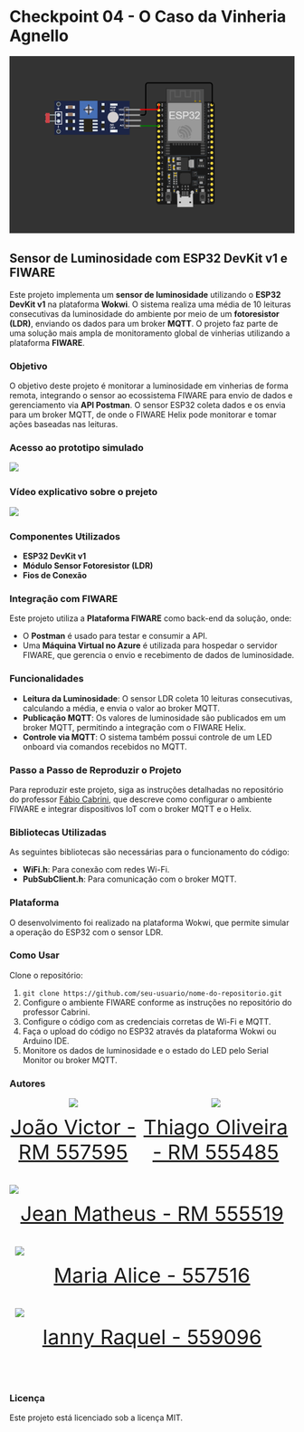# Checkpoint 04 - O Caso da Vinheria Agnello
<img src="/img/circuito.png">

## Sensor de Luminosidade com ESP32 DevKit v1 e FIWARE

Este projeto implementa um **sensor de luminosidade** utilizando o **ESP32 DevKit v1** na plataforma **Wokwi**. O sistema realiza uma média de 10 leituras consecutivas da luminosidade do ambiente por meio de um **fotoresistor (LDR)**, enviando os dados para um broker **MQTT**. O projeto faz parte de uma solução mais ampla de monitoramento global de vinherias utilizando a plataforma **FIWARE**.

### Objetivo

O objetivo deste projeto é monitorar a luminosidade em vinherias de forma remota, integrando o sensor ao ecossistema FIWARE para envio de dados e gerenciamento via **API Postman**. O sensor ESP32 coleta dados e os envia para um broker MQTT, de onde o FIWARE Helix pode monitorar e tomar ações baseadas nas leituras.


### Acesso ao prototipo simulado
<a href="https://wokwi.com/projects/408016150371922945" target="_blank" style="text-align: center; margin-right: 10px;">
  <img loading="lazy" src="https://www.facebook.com/wokwi/?locale=pt_BR" width="150px">
</a>

### Vídeo explicativo sobre o prejeto

<a href="https://www.youtube.com/watch?v=J-tl1dWq988" target="_blank" style="text-align: center; margin-right: 10px;">
  <img loading="lazy" src="https://pt.m.wikipedia.org/wiki/Ficheiro:Youtube_logo.png" width="150px">
</a>

### Componentes Utilizados

- **ESP32 DevKit v1**
- **Módulo Sensor Fotoresistor (LDR)**
- **Fios de Conexão**

### Integração com FIWARE

Este projeto utiliza a **Plataforma FIWARE** como back-end da solução, onde:
- O **Postman** é usado para testar e consumir a API.
- Uma **Máquina Virtual no Azure** é utilizada para hospedar o servidor FIWARE, que gerencia o envio e recebimento de dados de luminosidade.

### Funcionalidades

- **Leitura da Luminosidade**: O sensor LDR coleta 10 leituras consecutivas, calculando a média, e envia o valor ao broker MQTT.
- **Publicação MQTT**: Os valores de luminosidade são publicados em um broker MQTT, permitindo a integração com o FIWARE Helix.
- **Controle via MQTT**: O sistema também possui controle de um LED onboard via comandos recebidos no MQTT.
  
### Passo a Passo de Reproduzir o Projeto

Para reproduzir este projeto, siga as instruções detalhadas no repositório do professor [Fábio Cabrini](https://github.com/fabiocabrini/fiware), que descreve como configurar o ambiente FIWARE e integrar dispositivos IoT com o broker MQTT e o Helix.

### Bibliotecas Utilizadas

As seguintes bibliotecas são necessárias para o funcionamento do código:

- **WiFi.h**: Para conexão com redes Wi-Fi.
- **PubSubClient.h**: Para comunicação com o broker MQTT.

### Plataforma

O desenvolvimento foi realizado na plataforma Wokwi, que permite simular a operação do ESP32 com o sensor LDR.

### Como Usar

Clone o repositório:

1. ```git clone https://github.com/seu-usuario/nome-do-repositorio.git```
2. Configure o ambiente FIWARE conforme as instruções no repositório do professor Cabrini.
3. Configure o código com as credenciais corretas de Wi-Fi e MQTT.
4. Faça o upload do código no ESP32 através da plataforma Wokwi ou Arduino IDE.
5. Monitore os dados de luminosidade e o estado do LED pelo Serial Monitor ou broker MQTT.

### Autores

<div style="display: flex; justify-content: space-between; align-items: center;">
<a href="https://github.com/jaoAprendiz" target="_blank" style="text-align: center; margin-right: 10px;">
<img loading="lazy" src="https://avatars.githubusercontent.com/jaoAprendiz" width=120>
<p style="font-size:min(2vh, 36px); margin-top: 10px;">João Victor - RM 557595</p>
</a>

<a href="https://github.com/K1rit03" target="_blank" style="text-align: center; margin-right: 10px;">
<img loading="lazy" src="https://avatars.githubusercontent.com/K1rit03" width=120>
<p style="font-size:min(2vh, 36px); margin-top: 10px;">Thiago Oliveira - RM 555485</p>
</a>
</div>

<a href="https://github.com/JeannMatheuss" target="_blank" style="text-align: center; margin-right: 10px;">
<img loading="lazy" src="https://avatars.githubusercontent.com/JeannMatheuss" width=120>
<p style="font-size:min(2vh, 36px); margin-top: 10px;">Jean Matheus - RM 555519</p>
</a>


<a href="https://github.com/Malice112" target="_blank" style="text-align: center; margin-right: 10px;">
<img loading="lazy" src="https://avatars.githubusercontent.com/Malice112" width=120>
<p style="font-size:min(2vh, 36px); margin-top: 10px;">Maria Alice - 557516</p>
</a>


<a href="https://github.com/iannyrfs" target="_blank" style="text-align: center; margin-right: 10px;">
<img loading="lazy" src="https://github.com/iannyrfs" width=120>
<p style="font-size:min(2vh, 36px); margin-top: 10px;">Ianny Raquel - 559096</p>
</a>
</div>

### Licença

Este projeto está licenciado sob a licença MIT.
